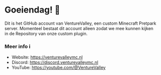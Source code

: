 # Goeiendag! 👋

Dit is het GitHub account van VentureValley, een custom Minecraft Pretpark server.
Momenteel bestaat dit account alleen zodat we mee kunnen kijken in de Repository van onze custom plugin. 

### Meer info ℹ
- Website: https://venturevalleymc.nl
- Discord: https://discord.venturevalleymc.nl
- YouTube: https://youtube.com/@VentureValley
